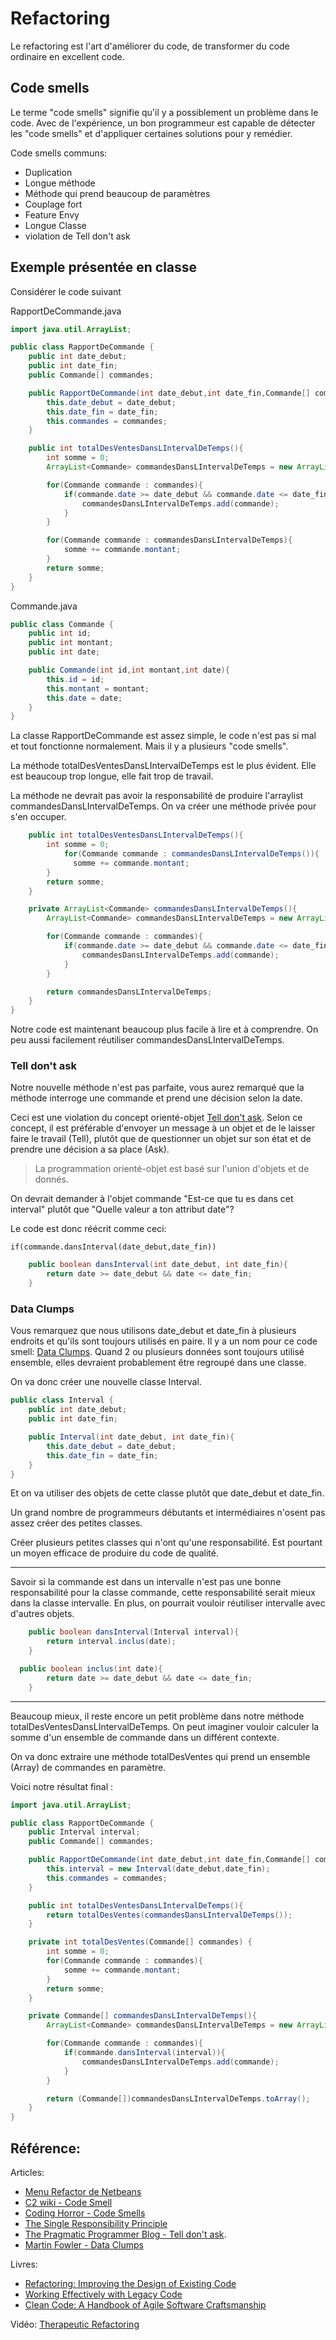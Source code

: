 # Refactoring

Le refactoring est l'art d'améliorer du code, de transformer du code ordinaire en excellent code.

## Code smells

Le terme "code smells" signifie qu'il y a possiblement un problème dans le code.
Avec de l'expérience, un bon programmeur est capable de détecter les "code smells" et d'appliquer certaines solutions pour y remédier.

Code smells communs:
* Duplication
* Longue méthode
* Méthode qui prend beaucoup de paramètres
* Couplage fort
* Feature Envy
* Longue Classe
* violation de Tell don't ask

## Exemple présentée en classe

Considérer le code suivant

RapportDeCommande.java
```java
import java.util.ArrayList;

public class RapportDeCommande {
    public int date_debut;
    public int date_fin;
    public Commande[] commandes;

    public RapportDeCommande(int date_debut,int date_fin,Commande[] commandes){
        this.date_debut = date_debut;
        this.date_fin = date_fin;
        this.commandes = commandes;
    }

    public int totalDesVentesDansLIntervalDeTemps(){
        int somme = 0;
        ArrayList<Commande> commandesDansLIntervalDeTemps = new ArrayList<Commande>();

        for(Commande commande : commandes){
            if(commande.date >= date_debut && commande.date <= date_fin){
                commandesDansLIntervalDeTemps.add(commande);
            }
        }

        for(Commande commande : commandesDansLIntervalDeTemps){
            somme += commande.montant;
        }
        return somme;
    }
}
```
Commande.java
```java
public class Commande {
    public int id;
    public int montant;
    public int date;

    public Commande(int id,int montant,int date){
        this.id = id;
        this.montant = montant;
        this.date = date;
    }
}
```

La classe RapportDeCommande est assez simple, le code n'est pas si mal et tout fonctionne normalement.
Mais il y a plusieurs "code smells".

La méthode totalDesVentesDansLIntervalDeTemps est le plus évident. Elle est beaucoup trop longue, elle fait trop de travail.

La méthode ne devrait pas avoir la responsabilité de produire l'arraylist commandesDansLIntervalDeTemps.
On va créer une méthode privée pour s'en occuper.

```java 
    public int totalDesVentesDansLIntervalDeTemps(){
        int somme = 0;
            for(Commande commande : commandesDansLIntervalDeTemps()){
              somme += commande.montant;
        }
        return somme;
    }

    private ArrayList<Commande> commandesDansLIntervalDeTemps(){
        ArrayList<Commande> commandesDansLIntervalDeTemps = new ArrayList<Commande>();

        for(Commande commande : commandes){
            if(commande.date >= date_debut && commande.date <= date_fin){
                commandesDansLIntervalDeTemps.add(commande);
            }
        }

        return commandesDansLIntervalDeTemps;
    }
}
```

Notre code est maintenant beaucoup plus facile à lire et à comprendre. On peu aussi facilement réutiliser commandesDansLIntervalDeTemps.

### Tell don't ask

Notre nouvelle méthode n'est pas parfaite, vous aurez remarqué que la méthode interroge une commande et prend une décision selon la date.

Ceci est une violation du concept orienté-objet [Tell don't ask](http://pragprog.com/articles/tell-dont-ask). 
Selon ce concept, il est préférable d'envoyer un message à un objet et de le laisser faire le travail (Tell),
plutôt que de questionner un objet sur son état et de prendre une décision a sa place (Ask).

> La programmation orienté-objet est basé sur l'union d'objets et de donnés.

On devrait demander à l'objet commande "Est-ce que tu es dans cet interval" plutôt que "Quelle valeur a ton attribut date"?

Le code est donc réécrit comme ceci:

`if(commande.dansInterval(date_debut,date_fin))`

```java
    public boolean dansInterval(int date_debut, int date_fin){
        return date >= date_debut && date <= date_fin;
    }
```

### Data Clumps

Vous remarquez que nous utilisons date_debut et date_fin à plusieurs endroits et qu'ils sont toujours utilisés en paire.
Il y a un nom pour ce code smell: [Data Clumps](http://martinfowler.com/bliki/DataClump.html).
Quand 2 ou plusieurs données sont toujours utilisé ensemble, elles devraient probablement être regroupé dans une classe.

On va donc créer une nouvelle classe Interval.
```java
public class Interval {
    public int date_debut;
    public int date_fin;

    public Interval(int date_debut, int date_fin){
        this.date_debut = date_debut;
        this.date_fin = date_fin;
    }
}
```

Et on va utiliser des objets de cette classe plutôt que date_debut et date_fin.

Un grand nombre de programmeurs débutants et intermédiaires n'osent pas assez créer des petites classes. 

Créer plusieurs petites classes qui n'ont qu'une responsabilité. 
Est pourtant un moyen efficace de produire du code de qualité.

----

Savoir si la commande est dans un intervalle n'est pas une bonne responsabilité pour la classe commande, cette responsabilité serait mieux dans la classe intervalle.
En plus, on pourrait vouloir réutiliser intervalle avec d'autres objets.

```java
    public boolean dansInterval(Interval interval){
        return interval.inclus(date);
    }
```

```java
  public boolean inclus(int date){
        return date >= date_debut && date <= date_fin;
    }
```

----

Beaucoup mieux, il reste encore un petit problème dans notre méthode totalDesVentesDansLIntervalDeTemps.
On peut imaginer vouloir calculer la somme d'un ensemble de commande dans un différent contexte.

On va donc extraire une méthode totalDesVentes qui prend un ensemble (Array) de commandes en paramètre.

Voici notre résultat final :
```java
import java.util.ArrayList;

public class RapportDeCommande {
    public Interval interval;
    public Commande[] commandes;

    public RapportDeCommande(int date_debut,int date_fin,Commande[] commandes){
        this.interval = new Interval(date_debut,date_fin);
        this.commandes = commandes;
    }

    public int totalDesVentesDansLIntervalDeTemps(){
        return totalDesVentes(commandesDansLIntervalDeTemps());
    }

    private int totalDesVentes(Commande[] commandes) {
        int somme = 0;
        for(Commande commande : commandes){
            somme += commande.montant;
        }
        return somme;
    }

    private Commande[] commandesDansLIntervalDeTemps(){
        ArrayList<Commande> commandesDansLIntervalDeTemps = new ArrayList<Commande>();

        for(Commande commande : commandes){
            if(commande.dansInterval(interval)){
                commandesDansLIntervalDeTemps.add(commande);
            }
        }

        return (Commande[])commandesDansLIntervalDeTemps.toArray();
    }
}
```


## Référence:
Articles:
* [Menu Refactor de Netbeans](http://wiki.netbeans.org/Refactoring)
* [C2 wiki - Code Smell](http://c2.com/xp/CodeSmell.html)
* [Coding Horror - Code Smells](http://www.codinghorror.com/blog/2006/05/code-smells.html)
* [The Single Responsibility Principle](https://docs.google.com/viewer?url=http%3A%2F%2Fwww.objectmentor.com%2Fresources%2Farticles%2Fsrp.pdf)
* [The Pragmatic Programmer Blog - Tell don't ask](http://pragprog.com/articles/tell-dont-ask). 
* [Martin Fowler - Data Clumps](http://martinfowler.com/bliki/DataClump.html)

Livres:
* [Refactoring: Improving the Design of Existing Code](http://www.amazon.ca/gp/product/0201485672/ref=as_li_ss_tl?ie=UTF8&camp=15121&creative=390961&creativeASIN=0201485672&linkCode=as2&tag=alexcp-20)
* [Working Effectively with Legacy Code](http://www.amazon.ca/gp/product/0131177052/ref=as_li_ss_tl?ie=UTF8&camp=15121&creative=390961&creativeASIN=0131177052&linkCode=as2&tag=alexcp-20)
* [Clean Code: A Handbook of Agile Software Craftsmanship](ttp://www.amazon.ca/gp/product/0132350882/ref=as_li_ss_tl?ie=UTF8&camp=15121&creative=390961&creativeASIN=0132350882&linkCode=as2&tag=alexcp-20)

Vidéo:
[Therapeutic Refactoring](http://www.confreaks.com/videos/1071-cascadiaruby2012-therapeutic-refactoring)

